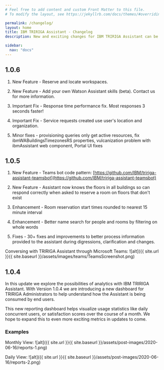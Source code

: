 ```yaml
---
# Feel free to add content and custom Front Matter to this file.
# To modify the layout, see https://jekyllrb.com/docs/themes/#overriding-theme-defaults

permalink: /changelog/
layout: home
title: IBM TRIRIGA Assistant - Changelog
description: New and exciting changes for IBM TRIRIGA Assistant can be found here. Follow our changelog for exciting version update info.

sidebar:
  nav: "docs"
---
```


## 1.0.6

1. New Feature - Reserve and locate workspaces. 

2. New Feature - Add your own Watson Assistant skills (beta).  Contact us for more information.

3. Important Fix - Response time performance fix.  Most responses 3 seconds faster!

4. Important Fix - Service requests created use user's location and organization.

5. Minor fixes - provisioning queries only get active resources, fix ibmWABuildingsTimezonesRS properties, vulcanization problem with ibmAssistant web component, Portal UI fixes


## 1.0.5

1. New Feature - Teams bot code pattern: [https://github.com/IBM/tririga-assistant-teamsbot](https://github.com/IBM/tririga-assistant-teamsbot)

2. New Feature - Assistant now knows the floors in all buildings so can respond correctly when asked to reserve a room on floors that don't exist

3. Enhancement - Room reservation start times rounded to nearest 15 minute interval

4. Enhancement - Better name search for people and rooms by filtering on whole words

5. Fixes - 30+ fixes and improvements to better process information provided to the assistant during digressions, clarification and changes.

Conversing with TRIRIGA Assistant through Microsoft Teams:
![alt]({{ site.url }}{{ site.baseurl }}/assets/images/teams/TeamsScreenshot.png)


## 1.0.4

In this update we explore the possibilities of analytics with IBM TRIRIGA
Assistant. With Version 1.0.4 we are introducing a new dashboard for TRIRIGA
Administrators to help understand how the Assistant is being consumed by end users.

This new reporting dashboard helps visualize usage statistics like daily concurrent users, or satisfaction scores over the course of a month. We hope to expand this to even more exciting metrics in updates to come.

### Examples

Monthly View:
![alt]({{ site.url }}{{ site.baseurl }}/assets/post-images/2020-06-16/reports-1.png)

Daily View:
![alt]({{ site.url }}{{ site.baseurl }}/assets/post-images/2020-06-16/reports-2.png)
